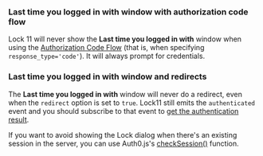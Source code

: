 ### Last time you logged in with window with authorization code flow

Lock 11 will never show the **Last time you logged in with** window when using the [Authorization Code Flow](/flows/concepts/auth-code) (that is, when specifying `response_type='code'`). It will always prompt for credentials.

### Last time you logged in with window and redirects

The **Last time you logged in with** window will never do a redirect, even when the `redirect` option is set to `true`. Lock11 still emits the `authenticated` event and you should subscribe to that event to [get the authentication result](/libraries/lock/v11#2-authenticating-and-getting-user-info).

If you want to avoid showing the Lock dialog when there's an existing session in the server, you can use Auth0.js's [checkSession()](/libraries/auth0js#using-checksession-to-acquire-new-tokens) function.
